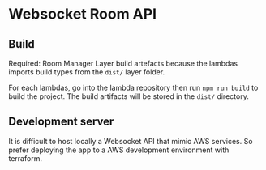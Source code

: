 # Websocket Room API

## Build

Required: Room Manager Layer build artefacts because the lambdas imports build types from the `dist/` layer folder.

For each lambdas, go into the lambda repository then run `npm run build` to build the project. The build artifacts will be stored in the `dist/` directory. 

## Development server

It is difficult to host locally a Websocket API that mimic AWS services. So prefer deploying the app to a AWS development environment with terraform.
